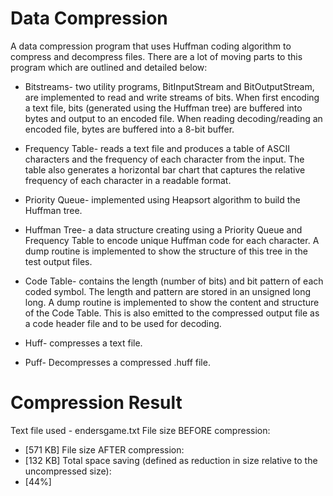 # Data Compression

A data compression program that uses Huffman coding algorithm to compress and decompress files. There are a lot of moving parts to this program which are outlined and detailed below:

* Bitstreams- two utility programs, BitInputStream and BitOutputStream, are implemented to read and write streams of bits. When first encoding a text file, bits (generated using the Huffman tree) are buffered into bytes and output to an encoded file. When reading decoding/reading an encoded file, bytes are buffered into a 8-bit buffer.

* Frequency Table- reads a text file and produces a table of ASCII characters and the frequency of each character from the input. The table also generates a horizontal bar chart that captures the relative frequency of each character in a readable format.

* Priority Queue- implemented using Heapsort algorithm to build the Huffman tree.

* Huffman Tree- a data structure creating using a Priority Queue and Frequency Table to encode unique Huffman code for each character. A dump routine is implemented to show the structure of this tree in the test output files.

* Code Table- contains the length (number of bits) and bit pattern of each coded symbol. The length and pattern are stored in an unsigned long long. A dump routine is implemented to show the content and structure of the Code Table. This is also emitted to the compressed output file as a code header file and to be used for decoding.

* Huff- compresses a text file.

* Puff- Decompresses a compressed .huff file.

# Compression Result

Text file used - endersgame.txt
File size BEFORE compression:
* [571 KB]
File size AFTER compression:
* [132 KB]
Total space saving (defined as reduction in size relative to the uncompressed size):
* [44%]

